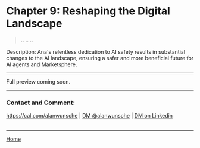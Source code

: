 # Chapter 9: Reshaping the Digital Landscape

> ..
> ..
> ..

Description: Ana's relentless dedication to AI safety results in substantial changes to the AI landscape, ensuring a safer and more beneficial future for AI agents and Marketsphere.


---

Full preview coming soon.

---

### Contact and Comment:

<a href="https://cal.com/alanwunsche">https://cal.com/alanwunsche</a> | <a href="https://x.com/alanwunsche">DM @alanwunsche</a> | <a href="https://linkedin.com/in/alanwunsche">DM on Linkedin</a>
<br /><br />

---

[Home](./)